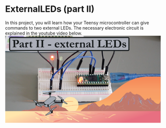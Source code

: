 # ExternalLEDs (part II)

In this project, you will learn how your Teensy microcontroller can give commands to two external LEDs. The necessary electronic circuit is explained in the youtube video below. 
[![alt text](https://github.com/CarbonAeronautics/ExternalLEDs/blob/593b6bce2afffc94e85ac199b734f53bbc9ac44f/THUMBNAIL_YOUTUBE.png?raw=true)](https://www.youtube.com/watch?v=5q04aPHSoVg&t)
